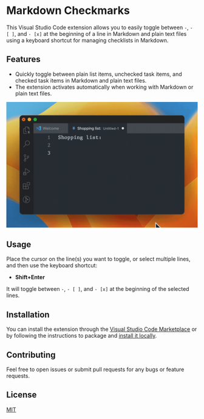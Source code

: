 # Markdown Checkmarks

This Visual Studio Code extension allows you to easily toggle between `-`, `- [ ]`, and `- [x]` at the beginning of a line in Markdown and plain text files using a keyboard shortcut for managing checklists in Markdown.

## Features

- Quickly toggle between plain list items, unchecked task items, and checked task items in Markdown and plain text files.
- The extension activates automatically when working with Markdown or plain text files.

![Demo GIF](demo.gif)

## Usage

Place the cursor on the line(s) you want to toggle, or select multiple lines, and then use the keyboard shortcut:

- **Shift+Enter**

It will toggle between `-`, `- [ ]`, and `- [x]` at the beginning of the selected lines.

## Installation

You can install the extension through the [Visual Studio Code Marketplace](https://marketplace.visualstudio.com/items?itemName=YOUR_PUBLISHER_NAME.markdown-checkmarks) or by following the instructions to package and [install it locally](https://code.visualstudio.com/api/working-with-extensions/publishing-extension).

## Contributing

Feel free to open issues or submit pull requests for any bugs or feature requests.

## License

[MIT](LICENSE)

